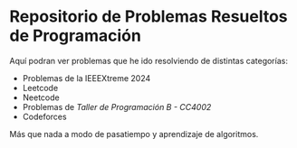# Repositorio de Problemas Resueltos de Programación

Aquí podran ver problemas que he ido resolviendo de distintas categorías:

- Problemas de la IEEEXtreme 2024
- Leetcode
- Neetcode 
- Problemas de *Taller de Programación B - CC4002*
- Codeforces

Más que nada a modo de pasatiempo y aprendizaje de algoritmos.